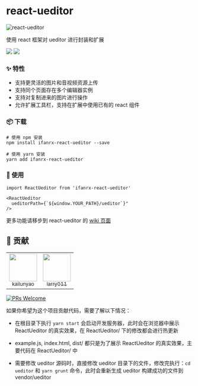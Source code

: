 # react-ueditor
![react-ueditor](https://cloud-minapp-1131.cloud.ifanrusercontent.com/1eGmM9tnLMPCRifj.png)

使用 react 框架对 ueditor 进行封装和扩展

![](https://img.shields.io/npm/v/ifanrx-react-ueditor.svg) ![](https://img.shields.io/npm/dw/ifanrx-react-ueditor.svg)


### ✨ 特性

- 支持更灵活的图片和音视频资源上传
- 支持同个页面存在多个编辑器实例
- 支持对复制进来的图片进行操作
- 允许扩展工具栏，支持在扩展中使用已有的 react 组件



### 📦 下载

```
# 使用 npm 安装
npm install ifanrx-react-ueditor --save

# 使用 yarn 安装
yarn add ifanrx-react-ueditor
```


### 🔨 使用

```
import ReactUeditor from 'ifanrx-react-ueditor'

<ReactUeditor
  ueditorPath={`${window.YOUR_PATH}/ueditor`}"
/>
```

更多功能请移步到 react-ueditor 的 [wiki 页面](https://github.com/ifanrx/react-ueditor/wiki)

## 🤝 贡献

<table>
  <tbody>
    <tr>
      <td align="center" valign="top" >
        <a href="https://github.com/yaokailun">
          <img src="https://avatars2.githubusercontent.com/u/11460856" width="75px" height="75px"><br/>
          <sub>kailunyao</sub>
        </a>
      </td>
      <td align="center" valign="top" >
        <a href="https://github.com/larry011">
          <img src="https://avatars1.githubusercontent.com/u/10259971" width="75px" height="75px"><br/>
          <sub>larry011</sub>
        </a>
      </td>
    </tr>
  </tbody>
</table>

[![PRs Welcome](https://img.shields.io/badge/PRs-welcome-brightgreen.svg?style=flat-square)](http://makeapullrequest.com)

如果你希望为这个项目贡献代码，需要了解以下情况：

- 在根目录下执行 `yarn start` 会启动开发服务器，此时会在浏览器中展示 ReactUeditor 的真实效果，在 ReactUeditor/ 下的修改都会进行热更新

- example.js, index.html, dist/ 都只是为了展示 ReactUeditor 的真实效果，主要代码在 ReactUeditor/ 中

- 需要修改 ueditor 源码时，直接修改 ueditor 目录下的文件，修改完执行：`cd ueditor` 和 `yarn grunt` 命令，此时会重新生成 ueditor 构建成功的文件到 vendor/ueditor
